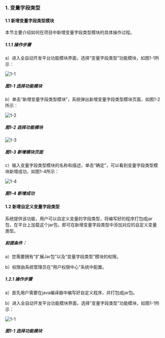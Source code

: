 ### 1. 变量字段类型

#### 1.1 新增变量字段类型模块

本节主要介绍如何在项目中新增变量字段类型模块的具体操作过程。

##### 1.1.1 操作步骤

a）进入全自动开发平台功能模块界面，选择“变量字段类型”功能模块，如图1-1所示：

![1-1](https://www.feisuanyz.com/fsimage/zc-image/blzdlx/1.png)

##### 图1-1 选择功能模块

b）单击“新增变量字段类型模块”，系统弹出新增变量字段类型模块页面，如图1-2所示：

![1-2](https://www.feisuanyz.com/fsimage/zc-image/blzdlx/2.png)

##### 图1-2 选择功能模块

![1-3](https://www.feisuanyz.com/fsimage/zc-image/blzdlx/3.png)

##### 图1-3 新增模块页面

c）输入变量字段类型模块的名称和描述，单击“确定”，可以看到变量字段类型模块新增成功，如图1-4所示：

![1-4](https://www.feisuanyz.com/fsimage/zc-image/blzdlx/4.png)

##### 图1-4 新增成功

#### 1.2 新增自定义变量字段类型

系统提供该功能，用户可以自定义变量的字段类型，将编写好的程序打包成jar包，在平台上加载这个jar包，即可在新增变量字段类型中添加对应的自定义变量类型。

##### 前提条件：

a）您需要拥有“扩展Jar包”以及“变量字段类型”模块的权限。

b）权限由系统管理员在“用户权限中心”系统中配置。

##### 1.2.1 操作步骤

a）首先用户需要在java编译器中编写好自定义程序，并打包成jar包。

b）进入全自动开发平台功能模块界面，选择“变量字段类型”功能模块，如图1-1所示：

![1-1](https://www.feisuanyz.com/fsimage/zc-image/blzdlx/1.png)

##### 图1-1 选择功能模块
